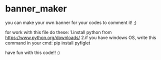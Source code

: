 # banner_maker
you can make your own banner for your codes to comment it! ;)

for work with this file do these:
  1.install python from https://www.python.org/downloads/
  2.if you have windows OS, write this command in your cmd:
    pip install pyfiglet
    


have fun with this code!! :)
